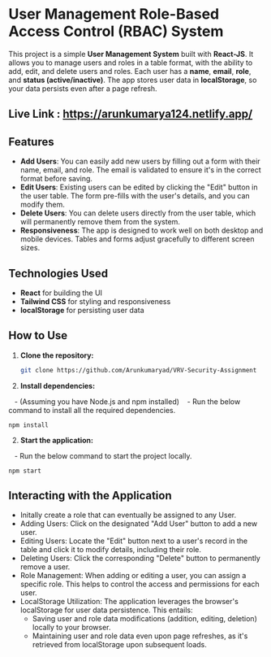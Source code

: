 # User Management Role-Based Access Control (RBAC) System

This project is a simple **User Management System** built with **React-JS**. It allows you to manage users and roles in a table format, with the ability to add, edit, and delete users and roles. Each user has a **name**, **email**, **role**, and **status (active/inactive)**. The app stores user data in **localStorage**, so your data persists even after a page refresh.

## Live Link : https://arunkumarya124.netlify.app/

## Features

- **Add Users**: You can easily add new users by filling out a form with their name, email, and role. The email is validated to ensure it's in the correct format before saving.
- **Edit Users**: Existing users can be edited by clicking the "Edit" button in the user table. The form pre-fills with the user's details, and you can modify them.
- **Delete Users**: You can delete users directly from the user table, which will permanently remove them from the system.
- **Responsiveness**: The app is designed to work well on both desktop and mobile devices. Tables and forms adjust gracefully to different screen sizes.
  

## Technologies Used

- **React** for building the UI
- **Tailwind CSS** for styling and responsiveness
- **localStorage** for persisting user data


## How to Use

1. **Clone the repository:**

   ```bash
   git clone https://github.com/Arunkumaryad/VRV-Security-Assignment

2. **Install dependencies:**

   - (Assuming you have Node.js and npm installed)
   - Run the below command to install all the required dependencies.
   
    npm install

2. **Start the application:**

   - Run the below command to start the project locally.
   
    npm start


## Interacting with the Application

- Initally create a role that can eventually be assigned to any User.
- Adding Users: Click on the designated "Add User" button to add a new user.
- Editing Users: Locate the "Edit" button next to a user's record in the table and click it to modify details, including their role.
- Deleting Users: Click the corresponding "Delete" button to permanently remove a user.
- Role Management: When adding or editing a user, you can assign a specific role. This helps to control the access and permissions for each user.
- LocalStorage Utilization: The application leverages the browser's localStorage for user data persistence. This entails:
    - Saving user and role data modifications (addition, editing, deletion) locally to your browser.
    - Maintaining user and role data even upon page refreshes, as it's retrieved from localStorage upon subsequent loads.
